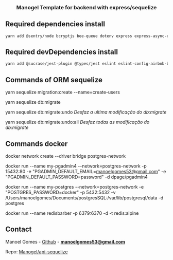 <br />
<p align="center">
  <h3 align="center">Manogel Template for backend with express/sequelize</h3>
</p>


## Required dependencies install

```sh
yarn add @sentry/node bcryptjs bee-queue dotenv express express-async-errors express-handlebars jsonwebtoken multer nodemailer nodemailer-express-handlebars pg sequelize youch yup
```
## Required devDependencies install

```sh
yarn add @sucrase/jest-plugin @types/jest eslint eslint-config-airbnb-base eslint-config-prettier eslint-plugin-import eslint-plugin-prettier factory-girl faker jest nodemon prettier sequelize-cli sqlite3 sucrase supertest -D
```

## Commands of ORM sequelize

yarn sequelize migration:create --name=create-users

yarn sequelize db:migrate

yarn sequelize db:migrate:undo
_Desfaz a ultima modificação do db:migrate_

yarn sequelize db:migrate:undo:all
_Desfaz todas as modificação do db:migrate_

## Commands docker
docker network create --driver bridge postgres-network

docker run --name my-pgadmin4 --network=postgres-network -p 15432:80 -e "PGADMIN_DEFAULT_EMAIL=manoelgomes53@gmail.com" -e "PGADMIN_DEFAULT_PASSWORD=password" -d dpage/pgadmin4

docker run --name my-postgres --network=postgres-network -e "POSTGRES_PASSWORD=docker" -p 5432:5432 -v /Users/manoelgomes/Documents/postgresSQL:/var/lib/postgresql/data -d postgres

docker run --name redisbarber -p 6379:6370 -d -t redis:alpine

## Contact

Manoel Gomes - [Github](https://github.com/Manogel) - **manoelgomes53@gmail.com**

Repo: [Manogel/api-sequelize](https://github.com/Manogel/api-sequelize)

